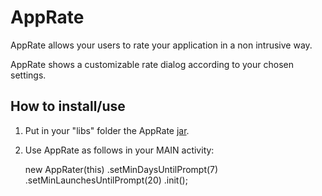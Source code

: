 AppRate
=============

AppRate allows your users to rate your application in a non intrusive way. 

AppRate shows a customizable rate dialog according to your chosen settings.

How to install/use
------------------

1. Put in your "libs" folder the AppRate [jar].

[jar]: https://github.com/TimotheeJeannin/AppRate/downloads

2. Use AppRate as follows in your MAIN activity: 

	new AppRater(this)
		.setMinDaysUntilPrompt(7)
		.setMinLaunchesUntilPrompt(20)
		.init();
